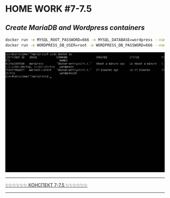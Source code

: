 # HOME WORK #7-7.5
## _Create MariaDB and Wordpress containers_
```sh
docker run -e MYSQL_ROOT_PASSWORD=666 -e MYSQL_DATABASE=wordpress --name wordpressdb -v "/home/alex/wordpress/database":/var/lib/mysql -d mariadb:latest
docker run -e WORDPRESS_DB_USER=root -e WORDPRESS_DB_PASSWORD=666 --name wordpress --link wordpressdb:mysql -p 80:80 -v "/home/alex/wordpress/html":/var/www/html -d wordpress
```
![docker ps](./img/docker_ps.png)

*****************************************************************
[✨✨✨✨✨✨ КОНСПЕКТ 7-7.5 ✨✨✨✨✨✨](./conspect.txt)
*****************************************************************
